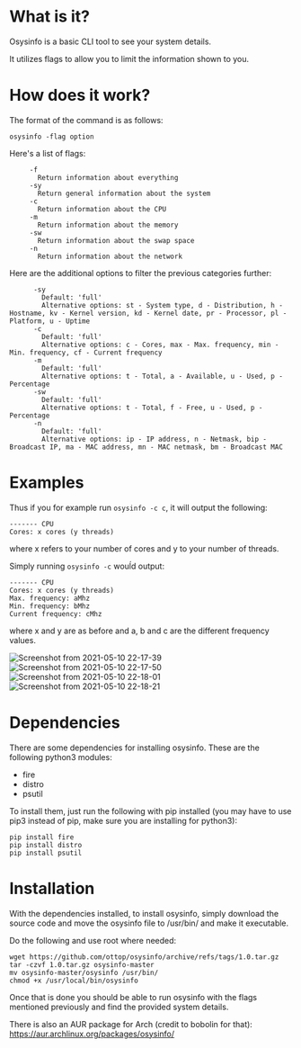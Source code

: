 # What is it?
Osysinfo is a basic CLI tool to see your system details. 

It utilizes flags to allow you to limit the information shown to you.

# How does it work?
The format of the command is as follows:

```
osysinfo -flag option
```

Here's a list of flags: 
```
     -f
       Return information about everything
     -sy
       Return general information about the system
     -c
       Return information about the CPU
     -m
       Return information about the memory
     -sw
       Return information about the swap space
     -n
       Return information about the network
```
       
       
Here are the additional options to filter the previous categories further:
```
      -sy
        Default: 'full'
        Alternative options: st - System type, d - Distribution, h - Hostname, kv - Kernel version, kd - Kernel date, pr - Processor, pl - Platform, u - Uptime
      -c
        Default: 'full'
        Alternative options: c - Cores, max - Max. frequency, min - Min. frequency, cf - Current frequency
      -m
        Default: 'full'
        Alternative options: t - Total, a - Available, u - Used, p - Percentage
      -sw
        Default: 'full'
        Alternative options: t - Total, f - Free, u - Used, p - Percentage
      -n
        Default: 'full'
        Alternative options: ip - IP address, n - Netmask, bip - Broadcast IP, ma - MAC address, mn - MAC netmask, bm - Broadcast MAC
```
# Examples
Thus if you for example run ```osysinfo -c c```, it will output the following:
```
------- CPU
Cores: x cores (y threads)
```
where x refers to your number of cores and y to your number of threads.


Simply running ```osysinfo -c``` wouĺd output:
```
------- CPU
Cores: x cores (y threads)
Max. frequency: aMhz
Min. frequency: bMhz
Current frequency: cMhz
```
where x and y are as before and a, b and c are the different frequency values.

![Screenshot from 2021-05-10 22-17-39](https://user-images.githubusercontent.com/60475104/117725471-dc84fa80-b1ed-11eb-8a7c-0657b0e1fb54.png)
![Screenshot from 2021-05-10 22-17-50](https://user-images.githubusercontent.com/60475104/117725489-e149ae80-b1ed-11eb-9d11-608ba28ea08c.png)
![Screenshot from 2021-05-10 22-18-01](https://user-images.githubusercontent.com/60475104/117725495-e27adb80-b1ed-11eb-9d72-39e4492f3c08.png)
![Screenshot from 2021-05-10 22-18-21](https://user-images.githubusercontent.com/60475104/117725498-e3137200-b1ed-11eb-9e65-845371b24401.png)


# Dependencies
There are some dependencies for installing osysinfo. These are the following python3 modules:

- fire
- distro
- psutil

To install them, just run the following with pip installed (you may have to use pip3 instead of pip, make sure you are installing for python3):

```
pip install fire
pip install distro
pip install psutil
```
# Installation
With the dependencies installed, to install osysinfo, simply download the source code and move the osysinfo file to /usr/bin/ and make it executable.

Do the following and use root where needed:
```
wget https://github.com/ottop/osysinfo/archive/refs/tags/1.0.tar.gz
tar -czvf 1.0.tar.gz osysinfo-master
mv osysinfo-master/osysinfo /usr/bin/
chmod +x /usr/local/bin/osysinfo
```

Once that is done you should be able to run osysinfo with the flags mentioned previously and find the provided system details.

There is also an AUR package for Arch (credit to bobolin for that): https://aur.archlinux.org/packages/osysinfo/
